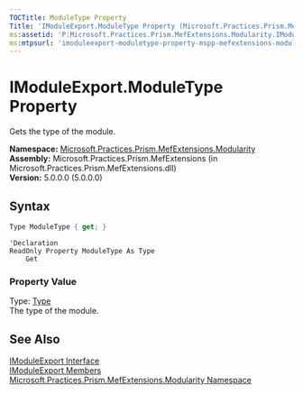 ```yaml
---
TOCTitle: ModuleType Property
Title: 'IModuleExport.ModuleType Property (Microsoft.Practices.Prism.MefExtensions.Modularity)'
ms:assetid: 'P:Microsoft.Practices.Prism.MefExtensions.Modularity.IModuleExport.ModuleType'
ms:mtpsurl: 'imoduleexport-moduletype-property-mspp-mefextensions-modularity.md'
---
```


# IModuleExport.ModuleType Property

Gets the type of the module.

**Namespace:** [Microsoft.Practices.Prism.MefExtensions.Modularity](/patterns-practices/reference/mspp-mefextensions-modularity-namespace)  
**Assembly:** Microsoft.Practices.Prism.MefExtensions (in Microsoft.Practices.Prism.MefExtensions.dll)  
**Version:** 5.0.0.0 (5.0.0.0)

## Syntax

```C#
Type ModuleType { get; }
```

```VB
'Declaration
ReadOnly Property ModuleType As Type
	Get
```

### Property Value

Type: [Type](http://msdn.microsoft.com/en-us/library/42892f65)  
The type of the module.

## See Also

[IModuleExport Interface](/patterns-practices/reference/imoduleexport-interface-mspp-mefextensions-modularity)  
[IModuleExport Members](/patterns-practices/reference/imoduleexport-members-mspp-mefextensions-modularity)  
[Microsoft.Practices.Prism.MefExtensions.Modularity Namespace](/patterns-practices/reference/mspp-mefextensions-modularity-namespace)  